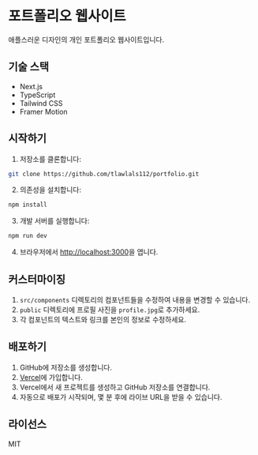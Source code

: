 # 포트폴리오 웹사이트

애플스러운 디자인의 개인 포트폴리오 웹사이트입니다.

## 기술 스택

- Next.js
- TypeScript
- Tailwind CSS
- Framer Motion

## 시작하기

1. 저장소를 클론합니다:
```bash
git clone https://github.com/tlawlals112/portfolio.git
```

2. 의존성을 설치합니다:
```bash
npm install
```

3. 개발 서버를 실행합니다:
```bash
npm run dev
```

4. 브라우저에서 [http://localhost:3000](http://localhost:3000)을 엽니다.

## 커스터마이징

1. `src/components` 디렉토리의 컴포넌트들을 수정하여 내용을 변경할 수 있습니다.
2. `public` 디렉토리에 프로필 사진을 `profile.jpg`로 추가하세요.
3. 각 컴포넌트의 텍스트와 링크를 본인의 정보로 수정하세요.

## 배포하기

1. GitHub에 저장소를 생성합니다.
2. [Vercel](https://vercel.com)에 가입합니다.
3. Vercel에서 새 프로젝트를 생성하고 GitHub 저장소를 연결합니다.
4. 자동으로 배포가 시작되며, 몇 분 후에 라이브 URL을 받을 수 있습니다.

## 라이선스

MIT
